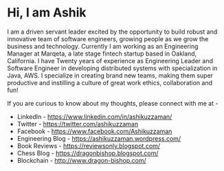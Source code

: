 # Hi, I am Ashik


I am a driven servant leader excited by the opportunity to build robust and innovative team of software engineers, growing people as we grow the business and technology. Currently I am working as an Engineering Manager at Marqeta, a late stage fintech startup based in Oakland, California. I have Twenty years of experience as Engineering Leader and Software Engineer in developing distributed systems with specialization in Java, AWS. I specialize in creating brand new teams, making them super productive and instilling a culture of great work ethics, collaboration and fun!

If you are curious to know about my thoughts, please connect with me at -

- LinkedIn - https://www.linkedin.com/in/ashikuzzaman/
- Twitter - https://twitter.com/ashikuzzaman
- Facebook - https://www.facebook.com/Ashikuzzaman
- Engineering Blog - https://ashikuzzaman.wordpress.com/
- Book Reviews - https://reviewsonly.blogspot.com/
- Chess Blog - https://dragonbishop.blogspot.com/
- Blockchain - http://www.dragon-bishop.com/
